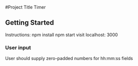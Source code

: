 #Project Title
Timer

## Getting Started
Instructions: 
npm install
npm start
visit localhost: 3000

### User input
User should supply zero-padded numbers for hh:mm:ss fields
